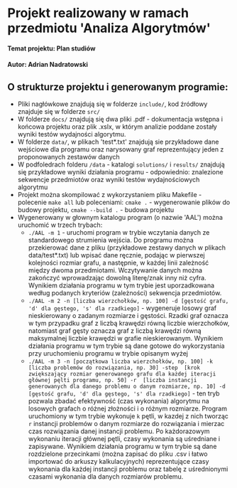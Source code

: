 # Projekt realizowany w ramach przedmiotu 'Analiza Algorytmów'
#### Temat projektu: Plan studiów
#### Autor: Adrian Nadratowski

## O strukturze projektu i generowanym programie: 
- Pliki nagłówkowe znajdują się w folderze `include/`, kod źródłowy znajduje się w folderze `src/`
- W folderze `docs/` znajdują się dwa pliki .pdf - dokumentacja wstępna i końcowa projektu oraz plik .xslx, w którym
  analizie poddane zostały wyniki testów wydajności algorytmu.
- W folderze `data/`, w plikach 'test*.txt' znajdują sie przykładowe dane wejściowe dla programu oraz narysowany graf 
  reprezentujący jeden z proponowanych zestawów danych
- W podfoledrach folderu `/data` - katalogi `solutions/` i `results/` znajdują się przykładowe wyniki działania programu - odpowiednio: znalezione sekwencje przedmiotów oraz wyniki testów wydajnościowych algorytmu  
- Projekt można skompilować z wykorzystaniem pliku Makefile - polecenie `make all` 
  lub poleceniami: `cmake .` - wygenerowanie plików do budowy projektu,  `cmake --build .` - budowa projektu
- Wygenerowany w głownym katalogu program (o nazwie 'AAL') można uruchomić w trzech trybach:
  - `./AAL -m 1` - uruchomi program w trybie wczytania danych ze standardowego strumienia wejścia. Do programu można przekierować
  dane z pliku (przykładowe zestawy danych w plikach data/test*.txt) lub wpisać dane ręcznie, podając w pierwszej kolejności
  rozmiar grafu, a następnie, w każdej linii zależność między dwoma przedmiotami. Wczytywanie danych można zakończyć wprowadzając 
  dowolną literę/znak inny niż cyfra. Wynikiem działania programu w tym trybie jest uporzadkowana według podanych kryteriów
   (zależności) sekwencja przedmiotów. 
  - `./AAL -m 2 -n [liczba wierzchołków, np. 100] -d [gęstość grafu, 'd' dla gęstego, 's' dla rzadkiego]` - wygeneruje losowy 
  graf nieskierowany o zadanym rozmiarze i gęstości. Rzadki graf oznacza w tym przypadku graf z liczbą krawędzi równą liczbie wierzchołków,
  natomiast graf gęsty oznacza graf z liczbą krawędzi równą maksymalnej liczbie krawędzi w grafie nieskierowanym. Wynikiem działania
  programu w tym trybie są dane gotowe do wykorzystania przy uruchomieniu programu w trybie opisanym wyżej
  - `./AAL -m 3 -n [początkowa liczba wierzchołków, np. 100] -k [liczba problemów do rozwiązania, np. 30] -step 
  [krok zwiększający rozmiar generowanego grafu dla każdej iteracji głównej pęlti programu, np. 50] -r 
  [liczba instancji generowanych dla danego problemu o danym rozmiarze, np. 10] -d [gęstość grafu, 'd' dla gęstego, 's' dla rzadkiego]` - 
  ten tryb pozwala zbadać efektywność (czas wykonania) algorytmu na losowych grafach o różnej złożności i o różnym rozmiarze. Program
  uruchomiony w tym trybie wykonuje `k` pętli, w kazdej z nich tworząc `r` instancji problemów o danym rozmiarze do rozwiązania i 
  mierzac czas rozwiązania danej instancji problemu. Po każdorazowym wykonaniu iteracji głównej pętli, 
  czasy wykonania są uśredniane i zapisywane. Wynikiem działania programu w tym trybie są dane rozdzielone przecinkami (można zapisać do pliku 
  .csv i łatwo importować do arkuszy kalkulacyjnych) reprezentujące czasy wykonania dla każdej
  instancji problemu oraz tabelę z uśrednionymi czasami wykonania dla danych rozmiarów problemu.
  
